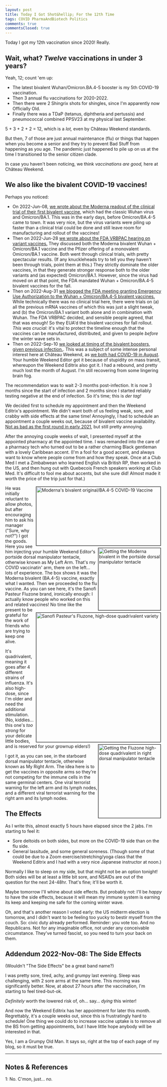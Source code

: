```yaml
---
layout: post
title: Today I Got Shot&hellip; For the 12th Time
tags: COVID PharmaAndBiotech Politics
comments: true
commentsClosed: true
---
```


Today I got my 12th vaccination since 2020!  Really.  


## Wait, what?  _Twelve_ vaccinations in under 3 years?  

Yeah, 12; count 'em up:  
- The latest bivalent Wuhan/Omicron.BA.4-5 booster is my 5th COVID-19 vaccination.  
- Then 3 annual flu vaccinations for 2020-2022.  
- Then there were 2 Shingrix shots for shingles, since I'm apparently now Officially Old.  
- Finally there was a TDaP (tetanus, diphtheria and pertussis) and pneumococcal combined
  PPSV23 at my physical last September.  

5 + 3 + 2 + 2 = 12, which is a _lot,_ even by Ch&acirc;teau Weekend standards.  

But then, 7 of those are just annual maintenance (flu) or things that happen when you
become a senior and they try to prevent Bad Stuff from happening as you age.  The pandemic
just happened to pile up on us at the time I transitioned to the senior citizen clade.  

In case you haven't been noticing, we think _vaccinations are good,_ here at Ch&acirc;teau Weekend.  


## We also like the bivalent COVID-19 vaccines!  

Perhaps you noticed:  
- On 2022-Jun-08,
  [we wrote about the Moderna readout of the clinical trial of their first bivalent vaccine](https://www.someweekendreading.blog/moderna-omicron/),
  which had the classic Wuhan virus and Omicron/BA.1.  This was in the early days, before
  Omicron/BA.4-5 came to town.  It was very nice, but the virus variants were piling up
  faster than a clinical trial could be done and still leave room for manufacturing and
  rollout of the vaccines!  
- Then on 2022-Jun-28 [we wrote about the FDA VRBPAC hearing on variant vaccines.](https://www.someweekendreading.blog/fda-vrbpac-variant-boosters/)
  They discussed both the Moderna bivalent Wuhan + Omicron/BA.1 vaccine and the Pfizer
  offering of a monovalent Omicron/BA.1 vaccine.  Both went through clinical trials, with
  pretty spectacular results.  (If any knuckleheads try to tell you they haven't been
  through trials, point them at this.)  They strictly dominate the older vaccines, in that they
  generate stronger response both to the older variants and (as expected) Omicron/BA.1.
  However, since the virus had moved on at that point, the FDA mandated Wuhan +
  Omicron/BA.4-5 bivalent vaccines for the fall.  
- Then on 2022-Aug-31
  [we blogged the FDA meeting granting Emergency Use Authorization to the Wuhan + Omicron/BA.4-5 bivalent vaccines.](https://www.someweekendreading.blog/fda-bivalent-omicron-eua/)
  While technically there was no clinical trial here, there were trials on (a) all the
  previous mRNA vaccines of which this was just a slight tweak, and (b) the Omicron/BA.1
  variant both alone and in combination with Wuhan.  The FDA VRBPAC decided, and sensible
  people agreed, that that was enough!  So they EUA'd the bivalent vaccines for fall
  rollout.  _This was crucial:_ it's vital to protect the timeline enough that the
  vaccines can be manufactured, distributed, and given to people _before_ the winter wave
  sets in.  
- Then on 2022-Sep-10 [we looked at timing of the bivalent boosters, given previous infection.](https://www.someweekendreading.blog/timing-bivalent-boosters/).
  This was a subject of some intense personal interest here at Ch&acirc;teau Weekend, as
  [we both had COVID-19 in August](https://www.someweekendreading.blog/covid-index-post/).
  Your humble Weekend Editor got it because of stupidity on mass transit, whereupon the
  Weekend Editrix also got it.  I had a rebound, and pretty much lost the month of
  August.  I'm still recovering from some lingering brain fog.  
  
The recommendation was to wait 2-3 months post-infection.  It is now 3 months since the
start of infection and 2 months since I started reliably testing negative at the end of
infection.  So it's time; this is _der tag!_  

We decided first to schedule my appointment and then the Weekend Editrix's appointment.
We didn't want both of us feeling weak, sore, and crabby with side effects at the same 
time!  Annoyingly, I had to schedule an appointment a couple weeks out, because of
bivalent vaccine availability.  [Not as bad as the first round in early 2021](https://www.someweekendreading.blog/today-i-got-shot/),
but still pretty annoying.  

After the annoying couple weeks of wait, I presented myself at the appointed pharmacy at the
appointed time.  I was remanded into the care of a pharmacy tech who turned out to be a
rather charming Black gentleman with a lovely Caribbean accent.  (I'm a fool for a good
accent, and always want to know where people come from and how they speak.  Once at a Club
Med I met a Zimbabwean who learned English via British RP, then worked in the US, and then
hung out with Quebecois French speakers working at Club Med.  It's difficult to fool me
about accents, but she sure did!  Almost made it worth the price of the trip just for
that.)  

<img src="{{ site.baseurl }}/images/2022-11-07-today-i-got-shot-10th-time-vax-1.jpg" width="400" height="189" alt="Moderna's bivalent original/BA.4-5 COVID-19 Vaccine" title="Moderna's bivalent original/BA.4-5 COVID-19 Vaccine" style="float: right; margin: 3px 3px 3px 3px; border: 1px solid #000000;">
<img src="{{ site.baseurl }}/images/2022-11-07-today-i-got-shot-10th-time-vax-1a.jpg" width="200" height="200" alt="Getting the Moderna bivalent in the portside dorsal manipulator tentacle" title="Getting the Moderna bivalent in the portside dorsal manipulator tentacle" style="float: right; margin: 3px 3px 3px 3px; border: 1px solid #000000;">
He was initially reluctant to allow photos, but after encouraging him to ask his manager
("Sure, why not?") I got the goods.  Here you see him injecting your humble Weekend
Editor's portside dorsal manipulator tentacle, otherwise known as My Left Arm.  That's my
COVID vaccinatin' arm, there on the left&hellip; lots of experience.  The box shows it was
the Moderna bivalent (BA.4-5) vaccine, exactly what I wanted.  

<img src="{{ site.baseurl }}/images/2022-11-07-today-i-got-shot-10th-time-vax-2.jpg" width="400" height="416" alt="Sanofi Pasteur's Fluzone, high-dose quadrivalent variety" title="Sanofi Pasteur's Fluzone, high-dose quadrivalent variety" style="float: right; margin: 3px 3px 3px 3px; border: 1px solid #000000;">
<img src="{{ site.baseurl }}/images/2022-11-07-today-i-got-shot-10th-time-vax-2a.jpg" width="200" height="236" alt="Getting the Fluzone high-dose quadrivalent in right dorsal manipulator tentacle" title="Getting the Fluzone high-dose quadrivalent in right dorsal manipulator tentacle" style="float: right; margin: 3px 3px 3px 3px; border: 1px solid #000000;">
Then we proceeded to the flu vaccine.  As you can see here, it's the Sanofi Pasteur
Fluzone brand, ironically enough: I actually know people who worked on this and related
vaccines!  No time like the present to be grateful for the work of friends who are trying
to keep one alive.  

It's quadrivalent, meaning it goes after 4 different strains of influenza.  It's also
high-dose, since I'm older and need the additional stimulation.  (No, kiddies&hellip; this
one's _too strong_ for your delicate little bodies, and is reserved for your grownup elders!)  

I got it, as you can see, in the starboard dorsal manipulator tentacle, otherwise known as
My Right Arm.  The idea here is to get the vaccines in opposite arms so they're not
competing for the immune cells in the same germinal centers.  One viral terrorist warning
for the left arm and its lymph nodes, and a different viral terrorist warning for the
right arm and its lymph nodes.  


## The Effects  

As I write this, almost exactly 5 hours have elapsed since the 2 jabs.  I'm starting to
feel it:  
- Sore deltoids on both sides, but more on the COVID-19 side than on the flu side.  
- General lassitude, and some general soreness.  (Though some of that could be due to a
  Zoom exercise/stretching/yoga class that the Weekend Editrix and I had with a very nice
  Japanese instructor at noon.)  
  
Normally I like to sleep on my side, but that might not be an option tonight!  Both sides
will be at least a little bit sore, and NSAIDs are out of the question for the next
24-48hr.  That's fine; it'll be worth it.  

Maybe tomorrow I'll whine about side effects.  But probably not: I'll be _happy_ to have
the side effects, because it will mean my immune system is earning its keep and keeping me
safe for the coming winter wave.

Oh, and that's another reason I voted early: the US midterm election is tomorrow, and I
didn't want to be feeling too yucky to bestir myself from the couch.  So: civic duty
already performed.  Reminder: you vote too. And no Republicans. Not for any imaginable
office, not under any conceivable circumstance.  They've turned fascist, so you need to
turn your back on them.  


## Addendum 2022-Nov-08: The Side Effects  

(Wouldn't "The Side Effects" be a great band name?)  

I was pretty sore, tired, achy, and grumpy last evening.  Sleep was challenging, with 2
sore arms at the same time.  This morning was significantly better.  Now, at about 27
hours after the vaccination, I'm starting to feel tired-but-ok.  

_Definitely_ worth the lowered risk of, oh&hellip; say&hellip; _dying_ this winter!  

And now the Weekend Editrix has her appointment for later this month.  Regrettably, it's a
couple weeks out, since this is frustratingly hard to schedule!  One thing we could do to
increase vaccine uptake is to remove all the BS from getting appointments, but I have
little hope anybody will be interested in that.  

Yes, I am a Grumpy Old Man.  It says so, right at the top of each page of my blog, so it
must be true.  

---

## Notes &amp; References  

<!--
<sup id="fn1a">[[1]](#fn1)</sup>

<a id="fn1">1</a>: ***, ["***"](***), *** [↩](#fn1a)  

<a href="{{ site.baseurl }}/images/***">
  <img src="{{ site.baseurl }}/images/***" width="400" height="***" alt="***" title="***" style="float: right; margin: 3px 3px 3px 3px; border: 1px solid #000000;">
</a>

<iframe width="400" height="224" src="***" allow="accelerometer; encrypted-media; gyroscope; picture-in-picture" allowfullscreen style="float: right; margin: 3px 3px 3px 3px; border: 1px solid #000000;"></iframe>
-->

<a id="fn1">1</a>: No.  C'mon, just&hellip; _no._  
